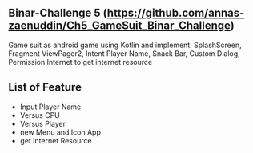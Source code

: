 ## Binar-Challenge 5 (https://github.com/annas-zaenuddin/Ch5_GameSuit_Binar_Challenge)
Game suit as android game using Kotlin and implement:
SplashScreen, Fragment ViewPager2, Intent Player Name, Snack Bar, Custom Dialog, Permission Internet to get internet resource

## List of Feature
- Input Player Name
- Versus CPU
- Versus Player
- new Menu and Icon App
- get Internet Resource

